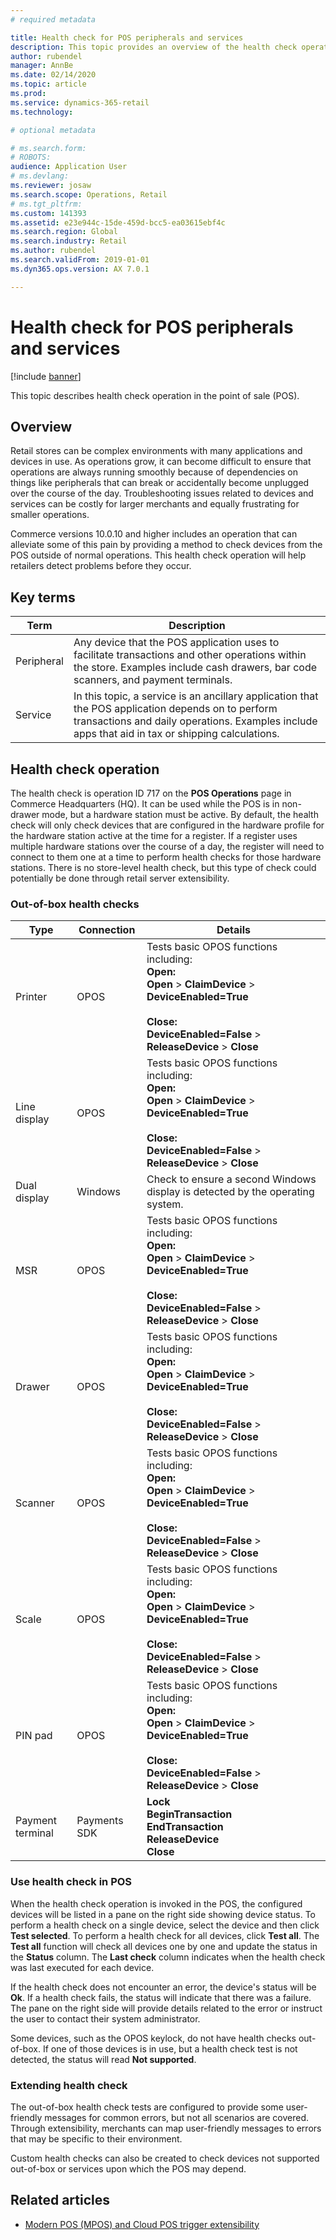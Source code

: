 ```yaml
---
# required metadata

title: Health check for POS peripherals and services
description: This topic provides an overview of the health check operation in the point of sale.
author: rubendel
manager: AnnBe
ms.date: 02/14/2020
ms.topic: article
ms.prod: 
ms.service: dynamics-365-retail
ms.technology: 

# optional metadata

# ms.search.form: 
# ROBOTS: 
audience: Application User
# ms.devlang: 
ms.reviewer: josaw
ms.search.scope: Operations, Retail
# ms.tgt_pltfrm: 
ms.custom: 141393
ms.assetid: e23e944c-15de-459d-bcc5-ea03615ebf4c
ms.search.region: Global
ms.search.industry: Retail
ms.author: rubendel
ms.search.validFrom: 2019-01-01
ms.dyn365.ops.version: AX 7.0.1

---
```


# Health check for POS peripherals and services


[!include [banner](../includes/banner.md)]

This topic describes health check operation in the point of sale (POS).

## Overview

Retail stores can be complex environments with many applications and devices in use. As operations grow, it can become difficult to ensure that operations are always running smoothly because of dependencies on things like peripherals that can break or accidentally become unplugged over the course of the day. Troubleshooting issues related to devices and services can be costly for larger merchants and equally frustrating for smaller operations. 

Commerce versions 10.0.10 and higher includes an operation that can alleviate some of this pain by providing a method to check devices from the POS outside of normal operations. This health check operation will help retailers detect problems before they occur. 

## Key terms

| Term | Description |
|---|---|
| Peripheral | Any device that the POS application uses to facilitate transactions and other operations within the store. Examples include cash drawers, bar code scanners, and payment terminals. |
| Service | In this topic, a service is an ancillary application that the POS application depends on to perform transactions and daily operations. Examples include apps that aid in tax or shipping calculations. |

## Health check operation

The health check is operation ID 717 on the **POS Operations** page in Commerce Headquarters (HQ). It can be used while the POS is in non-drawer mode, but a hardware station must be active. By default, the health check will only check devices that are configured in the hardware profile for the hardware station active at the time for a register. If a register uses multiple hardware stations over the course of a day, the register will need to connect to them one at a time to perform health checks for those hardware stations. There is  no store-level health check, but this type of check could potentially be done through retail server extensibility. 

### Out-of-box health checks

| Type | Connection | Details | 
|---|---|---|
| Printer | OPOS | Tests basic OPOS functions including: <br> **Open:** <br> **Open** &gt; **ClaimDevice** &gt; **DeviceEnabled=True** <br><br> **Close:**<br>**DeviceEnabled=False** &gt; **ReleaseDevice** &gt; **Close** |
| Line display | OPOS | Tests basic OPOS functions including: <br> **Open:** <br> **Open** &gt; **ClaimDevice** &gt; **DeviceEnabled=True** <br><br> **Close:**<br>**DeviceEnabled=False** &gt; **ReleaseDevice** &gt; **Close** |
| Dual display | Windows | Check to ensure a second Windows display is detected by the operating system. | 
| MSR | OPOS | Tests basic OPOS functions including: <br> **Open:** <br> **Open** &gt; **ClaimDevice** &gt; **DeviceEnabled=True** <br><br> **Close:**<br>**DeviceEnabled=False** &gt; **ReleaseDevice** &gt; **Close** |
| Drawer | OPOS | Tests basic OPOS functions including: <br> **Open:** <br> **Open** &gt; **ClaimDevice** &gt; **DeviceEnabled=True** <br><br> **Close:**<br>**DeviceEnabled=False** &gt; **ReleaseDevice** &gt; **Close** | 
| Scanner | OPOS | Tests basic OPOS functions including: <br> **Open:** <br> **Open** &gt; **ClaimDevice** &gt; **DeviceEnabled=True** <br><br> **Close:**<br>**DeviceEnabled=False** &gt; **ReleaseDevice** &gt; **Close** | 
| Scale | OPOS | Tests basic OPOS functions including: <br> **Open:** <br> **Open** &gt; **ClaimDevice** &gt; **DeviceEnabled=True** <br><br> **Close:**<br>**DeviceEnabled=False** &gt; **ReleaseDevice** &gt; **Close**  |
| PIN pad | OPOS | Tests basic OPOS functions including: <br> **Open:** <br> **Open** &gt; **ClaimDevice** &gt; **DeviceEnabled=True** <br><br> **Close:**<br>**DeviceEnabled=False** &gt; **ReleaseDevice** &gt; **Close**  |
| Payment terminal | Payments SDK | **Lock** <br> **BeginTransaction** <br> **EndTransaction** <br> **ReleaseDevice** <br> **Close** |

### Use health check in POS

When the health check operation is invoked in the POS, the configured devices will be listed in a pane on the right side showing device status. To perform a health check on a single device, select the device and then click **Test selected**. To perform a health check for all devices, click **Test all**. The **Test all** function will check all devices one by one and update the status in the **Status** column. The **Last check** column indicates when the health check was last executed for each device. 

If the health check does not encounter an error, the device's status will be **Ok**. If a health check fails, the status will indicate that there was a failure. The pane on the right side will provide details related to the error or instruct the user to contact their system administrator. 

Some devices, such as the OPOS keylock, do not have health checks out-of-box. If one of those devices is in use, but a health check test is not detected, the status will read **Not supported**. 

### Extending health check

The out-of-box health check tests are configured to provide some user-friendly messages for common errors, but not all scenarios are covered. Through extensibility, merchants can map user-friendly messages to errors that may be specific to their environment. 

Custom health checks can also be created to check devices not supported out-of-box or services upon which the POS may depend. 

## Related articles

- [Modern POS (MPOS) and Cloud POS trigger extensibility](https://docs.microsoft.com/dynamics365/commerce/dev-itpro/modern-pos-trigger-extensibility)





